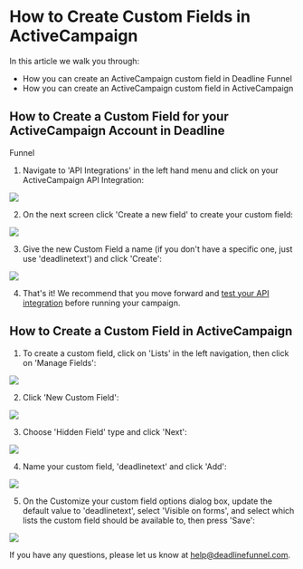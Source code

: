 # How to Create Custom Fields in ActiveCampaign

In this article we walk you through:

* How you can create an ActiveCampaign custom field in Deadline Funnel
* How you can create an ActiveCampaign custom field in ActiveCampaign

## How to Create a Custom Field for your ActiveCampaign Account in Deadline

Funnel

1. Navigate to 'API Integrations' in the left hand menu and click on your ActiveCampaign API Integration:

![](https://d33v4339jhl8k0.cloudfront.net/docs/assets/53974d6ce4b0c76107b109d1/images/5a7b3c2f2c7d3a4a4198e7e6/file-%20TobA9coIxA.png)

2. On the next screen click 'Create a new field' to create your custom field:

![](https://d33v4339jhl8k0.cloudfront.net/docs/assets/53974d6ce4b0c76107b109d1/images/5a9819112c7d3a7549513d63/file-%20mP49LREYa1.png)

3. Give the new Custom Field a name \(if you don't have a specific one, just use 'deadlinetext'\) and click 'Create':

![](https://d33v4339jhl8k0.cloudfront.net/docs/assets/53974d6ce4b0c76107b109d1/images/5a7b3d600428634376cfe8f8/file-%20gqrY1SIkiL.png)

4. That's it! We recommend that you move forward and [test your API integration](http://documentation.deadlinefunnel.com/article/364-testing-your-deadline-funnel-campaign) before running your campaign.

## How to Create a Custom Field in ActiveCampaign

1. To create a custom field, click on 'Lists' in the left navigation, then click on 'Manage Fields':

![](https://d33v4339jhl8k0.cloudfront.net/docs/assets/53974d6ce4b0c76107b109d1/images/5b0867090428635ba8b2c1b4/file-5edT7iZ339.png)

2. Click 'New Custom Field':

![](https://d33v4339jhl8k0.cloudfront.net/docs/assets/53974d6ce4b0c76107b109d1/images/5b08674c0428635ba8b2c1b8/file-%20zbBhlS7JMn.png)

3. Choose 'Hidden Field' type and click 'Next':

![](https://d33v4339jhl8k0.cloudfront.net/docs/assets/53974d6ce4b0c76107b109d1/images/571fa30b9033600cce434f68/file-%20kWXCgQJavp.png)

4. Name your custom field, 'deadlinetext' and click 'Add':

![](https://d33v4339jhl8k0.cloudfront.net/docs/assets/53974d6ce4b0c76107b109d1/images/577c205bc697911739f979e3/file-1CyJX7QxtD.png)

5. On the Customize your custom field options dialog box, update the default value to 'deadlinetext', select 'Visible on forms', and select which lists the custom field should be available to, then press 'Save':

![](https://d33v4339jhl8k0.cloudfront.net/docs/assets/53974d6ce4b0c76107b109d1/images/577c20e1c697911739f979eb/file-%20oVFoJIclWx.png)

If you have any questions, please let us know at [help@deadlinefunnel.com](mailto:mailto:help@deadlinefunnel.com).

